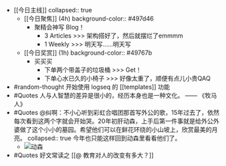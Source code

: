 - [[今日主线]]
  collapsed:: true
	- [[今日聚焦]] (4h)
	  background-color:: #497d46
		- 聚精会神写 Blog！
			- 3 Articles >>> 架构搭好了，然后就摆烂了emmmm
			- 1 Weekly >>> 明天写……明天写
	- [[今日奖赏]] (1h)
	  background-color:: #49767b
		- 买买买
			- 下单两个带盖子的垃圾桶 >>> Get！
			- 下单心水已久的小椅子 >>> 好像太重了，顺便有点儿小贵QAQ
- #random-thought 开始使用 logseq 的 [[templates]] 功能
- #Quotes 人与人智慧的差异是很小的，经历本身也是一种文化。 —— 《牧马人》
- #Quotes @纠啊：不小心听到彩虹合唱团那首写外公的歌，15年过去了，依然每次看到这两个字就会开始哭。20年初肝动森，上手后第一件事就是给外公外婆做了这个小小的墓园。希望他们可以在鲜花环绕的小山坡上，欣赏最美的月亮。
  collapsed:: true
  今年也只能这样回到动森里看看他们了。
	- ![动森](https://image-host-1255524710.cos.ap-beijing.myqcloud.com/img/20220404221657.png)
- #Quotes 好文常读之 [[@ 教育对人的改变有多大？]]